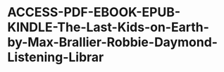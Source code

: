 # ACCESS-PDF-EBOOK-EPUB-KINDLE-The-Last-Kids-on-Earth-by-Max-Brallier-Robbie-Daymond-Listening-Librar